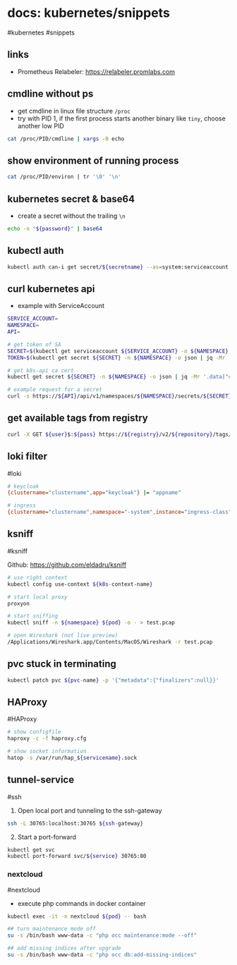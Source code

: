 # docs: kubernetes/snippets
#kubernetes #snippets 

## links
- Prometheus Relabeler: https://relabeler.promlabs.com

## cmdline without ps
- get cmdline in linux file structure `/proc`
- try with PID 1, if the first process starts another binary like `tiny`, choose another low PID

```bash
cat /proc/PID/cmdline | xargs -0 echo
```

## show environment of running process
```bash
cat /proc/PID/environ | tr '\0' '\n'
```

## kubernetes secret & base64
- create a secret without the trailing `\n`
```bash
echo -n "${password}" | base64
```

## kubectl auth
```bash
kubectl auth can-i get secret/${secretname} --as=system:serviceaccount:${namespace}:${serviceaccount} -n ${namespace}
```

## curl kubernetes api
- example with ServiceAccount

```bash
SERVICE_ACCOUNT=
NAMESPACE=
API=

# get token of SA
SECRET=$(kubectl get serviceaccount ${SERVICE_ACCOUNT} -n ${NAMESPACE} -o json | jq -Mr '.secrets[].name | select(contains("token"))')
TOKEN=$(kubectl get secret ${SECRET} -n ${NAMESPACE} -o json | jq -Mr '.data.token' | base64 -d)

# get k8s-api ca cert
kubectl get secret ${SECRET} -n ${NAMESPACE} -o json | jq -Mr '.data["ca.crt"]' | base64 -d > ca.crt

# example request for a secret
curl -s https://${API}/api/v1/namespaces/${NAMESPACE}/secrets/${SECRET} --header "Authorization: Bearer $TOKEN" --cacert ca.crt | jq -Mr '.data'
```

## get available tags from registry
```bash
curl -X GET ${user}$:${pass} https://${registry}/v2/${repository}/tags/list
```

## loki filter
#loki

```bash
# keycloak
{clustername="clustername",app="keycloak"} |= "appname"

# ingress
{clustername="clustername",namespace="-system",instance="ingress-class"} |= "app.domain"
```
 
## ksniff
#ksniff

Github: https://github.com/eldadru/ksniff

```bash
# use right context
kubectl config use-context ${k8s-context-name}

# start local proxy
proxyon

# start sniffing
kubectl sniff -n ${namespace} ${pod} -o - > test.pcap

# open Wireshark (not live preview)
/Applications/Wireshark.app/Contents/MacOS/Wireshark -r test.pcap
```

## pvc stuck in terminating
```bash
kubectl patch pvc ${pvc-name} -p '{"metadata":{"finalizers":null}}'
```

## HAProxy
#HAProxy

```bash
# show configfile
haproxy -c -f haproxy.cfg

# show socket information
hatop -s /var/run/hap_${servicename}.sock
```

## tunnel-service
#ssh
1. Open local port and tunneling to the ssh-gateway
```bash
ssh -L 30765:localhost:30765 ${ssh-gateway}
```
2. Start a port-forward
```bash
kubectl get svc
kubectl port-forward svc/${service} 30765:80
```

### nextcloud
#nextcloud

- execute php commands in docker container
```bash
kubectl exec -it -n nextcloud ${pod} -- bash

## turn maintenance mode off
su -s /bin/bash www-data -c "php occ maintenance:mode --off"

## add missing indices after upgrade
su -s /bin/bash www-data -c "php occ db:add-missing-indices"
```
